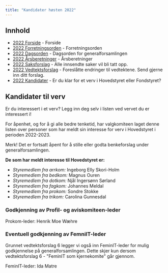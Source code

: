 ```yaml
---
title: "Kandidater høsten 2022"
---
```


## Innhold  
* [2022 Forside](/generalforsamlinger/2022-h)   - Forside
* [2022 Forretningsorden](/generalforsamlinger/2022-h/forretningsorden) - Forretningsorden
* [2022 Dagsorden](/generalforsamlinger/2022-h/dagsorden) - Dagsorden for generalforsamlingen
* [2022 Årsberetninger](/generalforsamlinger/2022-h/aarsberetninger) - Årsberetninger
* [2022 Saksforslag](/generalforsamlinger/2022-h/saksforslag) - Alle innsendte saker vil bli tatt opp.
* [2022 Vedtektsforslag](/generalforsamlinger/2022-h/vedtekstforslag) - Foreslåtte endringer til vedtektene. Send gjerne inn ditt forslag.
* [2022 Kandidater](/generalforsamlinger/2022-h/valg) - Er du klar for et verv i Hovedstyret eller Fondstyret? 

## Kandidater til verv  
Er du interessert i et verv? Legg inn deg selv i listen ved vervet du er interessert i!

For åpenhet, og for å gi alle bedre tenketid, har valgkomiteen laget denne listen over personer som har meldt sin interesse for verv i Hovedstyret i perioden 2022-2023. 

Merk! Det er fortsatt åpent for å stille eller godta benkeforslag under generalforsamlingen.  

**De som har meldt interesse til Hovedstyret er:**

* *Styremedlem fra arrkom:*  Ingeborg Elly Skori-Holm
* *Styremedlem fra bedkom:*  Magnus Ouren
* *Styremedlem fra dotkom:*  Njål Ingersønn Sørland
* *Styremedlem fra fagkom:*  Johannes Meldal
* *Styremedlem fra prokom:*  Sondre Stokke
* *Styremedlem fra trikom:*  Carolina Gunnesdal

### Godkjenning av Profil- og aviskomiteen-leder

Prokom-leder: Henrik Moe Wæhre  

### Eventuell godkjenning av FemniIT-leder
Grunnet vedtektsforslag 6 legger vi også inn FeminIT-leder for mulig godkjennelse på generalforsamlingen. Dette skjer kun dersom vedtektsforslag 6 - "FeminIT som kjernekomite" går gjennom.

FeminIT-leder: Ida Matre